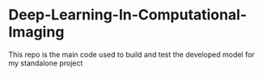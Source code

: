 # Deep-Learning-In-Computational-Imaging
This repo is the main code used to build and test the developed model for my standalone project
